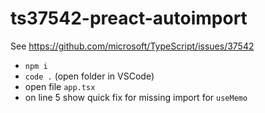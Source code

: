 # ts37542-preact-autoimport

See https://github.com/microsoft/TypeScript/issues/37542

* `npm i`
* `code .` (open folder in VSCode)
* open file `app.tsx`
* on line 5 show quick fix for missing import for `useMemo`